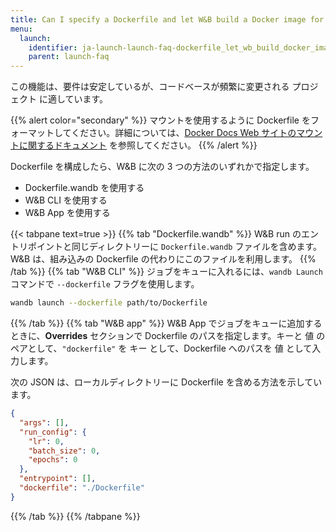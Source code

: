 ```yaml
---
title: Can I specify a Dockerfile and let W&B build a Docker image for me?
menu:
  launch:
    identifier: ja-launch-launch-faq-dockerfile_let_wb_build_docker_image_me
    parent: launch-faq
---
```


この機能は、要件は安定しているが、コードベースが頻繁に変更される プロジェクト に適しています。

{{% alert color="secondary" %}}
マウントを使用するように Dockerfile をフォーマットしてください。詳細については、[Docker Docs Web サイトのマウントに関するドキュメント](https://docs.docker.com/build/guide/mounts/) を参照してください。
{{% /alert %}}

Dockerfile を構成したら、W&B に次の 3 つの方法のいずれかで指定します。

* Dockerfile.wandb を使用する
* W&B CLI を使用する
* W&B App を使用する

{{< tabpane text=true >}}
{{% tab "Dockerfile.wandb" %}}
W&B run のエントリポイントと同じディレクトリーに `Dockerfile.wandb` ファイルを含めます。W&B は、組み込みの Dockerfile の代わりにこのファイルを利用します。
{{% /tab %}}
{{% tab "W&B CLI" %}}
ジョブをキューに入れるには、`wandb Launch` コマンドで `--dockerfile` フラグを使用します。

```bash
wandb launch --dockerfile path/to/Dockerfile
```
{{% /tab %}}
{{% tab "W&B app" %}}
W&B App でジョブをキューに追加するときに、**Overrides** セクションで Dockerfile のパスを指定します。キーと 値 のペアとして、`"dockerfile"` を キー として、Dockerfile へのパスを 値 として入力します。

次の JSON は、ローカルディレクトリーに Dockerfile を含める方法を示しています。

```json title="Launch ジョブ W&B App"
{
  "args": [],
  "run_config": {
    "lr": 0,
    "batch_size": 0,
    "epochs": 0
  },
  "entrypoint": [],
  "dockerfile": "./Dockerfile"
}
```
{{% /tab %}}
{{% /tabpane %}}
